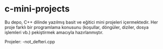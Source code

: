 # c-mini-projects
Bu depo, C++ dilinde yazılmış basit ve eğitici mini projeleri içermektedir. Her proje farklı bir programlama konusunu (koşullar, döngüler, diziler, dosya işlemleri vb.) pekiştirmek amacıyla hazırlanmıştır.

Projeler:
-not_defteri.cpp
